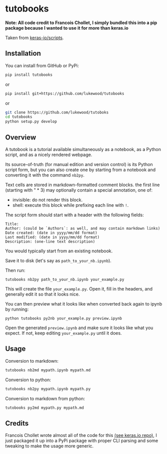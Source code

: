 # tutobooks

**Note: All code credit to Francois Chollet, I simply bundled this into a pip package because I wanted to use it for more than keras.io**

Taken from [keras-io/scripts](https://github.com/keras-team/keras-io).

## Installation

You can install from GitHub or PyPi:

```bash
pip install tutobooks
```

or

```bash
pip install git+https://github.com/lukewood/tutobooks
```

or

```bash
git clone https://github.com/lukewood/tutoboks
cd tutobooks
python setup.py develop
```

## Overview

A tutobook is a tutorial available simultaneously as a notebook,
as a Python script, and as a nicely rendered webpage.

Its source-of-truth (for manual edition and version control) is
its Python script form, but you can also create one by starting
from a notebook and converting it with the command `nb2py`.

Text cells are stored in markdown-formatted comment blocks.
the first line (starting with " * 3) may optionally contain a special
annotation, one of:

- invisible: do not render this block.
- shell: execute this block while prefixing each line with `!`.

The script form should start with a header with the following fields:

```
Title:
Author: (could be `Authors`: as well, and may contain markdown links)
Date created: (date in yyyy/mm/dd format)
Last modified: (date in yyyy/mm/dd format)
Description: (one-line text description)
```
You would typically start from an existing notebook.

Save it to disk (let's say as `path_to_your_nb.ipynb`).

Then run:

```
tutobooks nb2py path_to_your_nb.ipynb your_example.py
```

This will create the file `your_example.py`. Open it,
fill in the headers, and generally edit it so that it looks nice.

You can then preview what it looks like when converted back again
to ipynb by running:

```
python tutobooks py2nb your_example.py preview.ipynb
```

Open the generated `preview.ipynb` and make sure it looks like what
you expect. If not, keep editing `your_example.py` until it does.

## Usage

Conversion to markdown:

```bash
tutobooks nb2md mypath.ipynb mypath.md
```

Conversion to python:

```bash
tutobooks nb2py mypath.ipynb mypath.py
```

Conversion to markdown from python:

```bash
tutobooks py2md mypath.py mypath.md
```

## Credits

Francois Chollet wrote almost all of the code for this [(see keras.io repo)](https://github.com/keras-team/keras-io), I just packaged it up into a PyPi package with proper CLI parsing and some tweaking to make the usage more generic.
